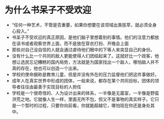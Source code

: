 # 为什么书呆子不受欢迎



- “任何一种艺术，不管是否重要，如果你想要在该领域出类拔萃，就必须全身心投入。”
- 书呆子不受欢迎的真正原因，是他们脑子里想着别的事情。他们的注意力都放在读书或者观察世界上面，而不是放在穿衣打扮、开晚会上面
- 那些对自己没自信的人就会通过虐待他们眼中的下等人来突显自己的身份。
- 没有什么比一个共同的敌人更能使得人们团结起来了。这就好比一个政客，他想让选民忘记糟糕的国内局势，方法就是为国家找出一个敌人，哪怕敌人并不真的存在，他也可以创造一个出来。
- 学校的使命据称是教育儿童，但是并没有外在的压力监督他们把这件事做好。
- 成年人在真实世界中形成的团体，一般来说，都存在某个共同目标，团体的领导者往往由最善于实现目标的人担任
- 学校是一个很奇怪的、人为设计出来的体系，一半像是无菌室，一半像是野蛮洪荒之地。它就像人生一样，里面无所不包，但又不是事物的真实样子。它只是一个暂时的过程，只要你向前看，你就能超越它，哪怕现在你还是身处其中。

